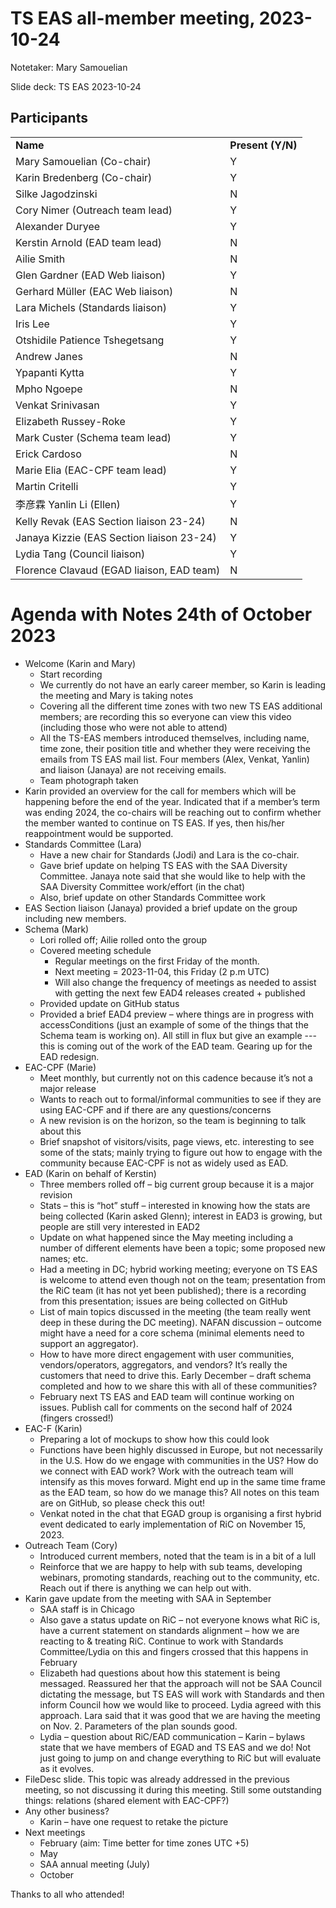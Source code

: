 <!-----



Conversion time: 0.949 seconds.


Using this Markdown file:

1. Paste this output into your source file.
2. See the notes and action items below regarding this conversion run.
3. Check the rendered output (headings, lists, code blocks, tables) for proper
   formatting and use a linkchecker before you publish this page.

Conversion notes:

* Docs to Markdown version 1.0β35
* Sun Feb 25 2024 23:47:36 GMT-0800 (PST)
* Source doc: 2023-10-24 Meeting notes
* Tables are currently converted to HTML tables.
----->



# TS EAS all-member meeting, 2023-10-24

Notetaker: Mary Samouelian

Slide deck: TS EAS 2023-10-24


## Participants


<table>
  <tr>
   <td><strong>Name</strong>
   </td>
   <td><strong>Present (Y/N)</strong>
   </td>
  </tr>
  <tr>
   <td>Mary Samouelian (Co-chair)
   </td>
   <td>Y
   </td>
  </tr>
  <tr>
   <td>Karin Bredenberg (Co-chair)
   </td>
   <td>Y
   </td>
  </tr>
  <tr>
   <td>Silke Jagodzinski 
   </td>
   <td>N
   </td>
  </tr>
  <tr>
   <td>Cory Nimer (Outreach team lead)
   </td>
   <td>Y
   </td>
  </tr>
  <tr>
   <td>Alexander Duryee
   </td>
   <td>Y
   </td>
  </tr>
  <tr>
   <td>Kerstin Arnold (EAD team lead)
   </td>
   <td>N
   </td>
  </tr>
  <tr>
   <td>Ailie Smith
   </td>
   <td>N
   </td>
  </tr>
  <tr>
   <td>Glen Gardner (EAD Web liaison)
   </td>
   <td>Y
   </td>
  </tr>
  <tr>
   <td>Gerhard Müller (EAC Web liaison)
   </td>
   <td>N
   </td>
  </tr>
  <tr>
   <td>Lara Michels (Standards liaison)
   </td>
   <td>Y
   </td>
  </tr>
  <tr>
   <td>Iris Lee
   </td>
   <td>Y
   </td>
  </tr>
  <tr>
   <td>Otshidile Patience Tshegetsang
   </td>
   <td>Y
   </td>
  </tr>
  <tr>
   <td>Andrew Janes
   </td>
   <td>N
   </td>
  </tr>
  <tr>
   <td>Ypapanti Kytta
   </td>
   <td>Y
   </td>
  </tr>
  <tr>
   <td>Mpho Ngoepe
   </td>
   <td>N
   </td>
  </tr>
  <tr>
   <td>Venkat Srinivasan
   </td>
   <td>Y
   </td>
  </tr>
  <tr>
   <td>Elizabeth Russey-Roke
   </td>
   <td>Y
   </td>
  </tr>
  <tr>
   <td>Mark Custer (Schema team lead)
   </td>
   <td>Y
   </td>
  </tr>
  <tr>
   <td>Erick Cardoso
   </td>
   <td>N
   </td>
  </tr>
  <tr>
   <td>Marie Elia (EAC-CPF team lead)
   </td>
   <td>Y
   </td>
  </tr>
  <tr>
   <td>Martin Critelli
   </td>
   <td>Y
   </td>
  </tr>
  <tr>
   <td>李彦霖 Yanlin Li (Ellen)
   </td>
   <td>Y
   </td>
  </tr>
  <tr>
   <td>Kelly Revak (EAS Section liaison 23-24)
   </td>
   <td>N
   </td>
  </tr>
  <tr>
   <td>Janaya Kizzie (EAS Section liaison 23-24)
   </td>
   <td>Y
   </td>
  </tr>
  <tr>
   <td>Lydia Tang (Council liaison)
   </td>
   <td>Y
   </td>
  </tr>
  <tr>
   <td>Florence Clavaud (EGAD liaison, EAD team)
   </td>
   <td>N
   </td>
  </tr>
</table>



# Agenda with Notes 24th of October 2023



* Welcome (Karin and Mary)
    * Start recording
    * We currently do not have an early career member, so Karin is leading the meeting and Mary is taking notes
    * Covering all the different time zones with two new TS EAS additional members; are recording this so everyone can view this video (including those who were not able to attend)
    *  All the TS-EAS members introduced themselves, including name, time zone, their position title and whether they were receiving the emails from TS EAS mail list. Four members (Alex, Venkat, Yanlin) and liaison (Janaya) are not receiving emails.
    * Team photograph taken
* Karin provided an overview for the call for members which will be happening before the end of the year. Indicated that if a member’s term was ending 2024, the co-chairs will be reaching out to confirm whether the member wanted to continue on TS EAS. If yes, then his/her reappointment would be supported.
* Standards Committee (Lara)
    * Have a new chair for Standards (Jodi) and Lara is the co-chair.
    * Gave brief update on helping TS EAS with the SAA Diversity Committee. Janaya note said that she would like to help with the SAA Diversity Committee work/effort (in the chat)
    * Also, brief update on other Standards Committee work
* EAS Section liaison (Janaya) provided a brief update on the group including new members.
* Schema (Mark)
    * Lori rolled off; Ailie rolled onto the group
    * Covered meeting schedule
        * Regular meetings on the first Friday of the month.
        * Next meeting = 2023-11-04, this Friday (2 p.m UTC)
        * Will also change the frequency of meetings as needed to assist with getting the next few EAD4 releases created + published
    * Provided update on GitHub status
    * Provided a brief EAD4 preview – where things are in progress with accessConditions (just an example of some of the things that the Schema team is working on). All still in flux but give an example --- this is coming out of the work of the EAD team. Gearing up for the EAD redesign.
* EAC-CPF (Marie)
    * Meet monthly, but currently not on this cadence because it’s not a major release
    * Wants to reach out to formal/informal communities to see if they are using EAC-CPF and if there are any questions/concerns
    * A new revision is on the horizon, so the team is beginning to talk about this
    * Brief snapshot of visitors/visits, page views, etc. interesting to see some of the stats; mainly trying to figure out how to engage with the community because EAC-CPF is not as widely used as EAD.
* EAD (Karin on behalf of Kerstin)
    * Three members rolled off – big current group because it is a major revision
    * Stats – this is “hot” stuff – interested in knowing how the stats are being collected (Karin asked Glenn); interest in EAD3 is growing, but people are still very interested in EAD2
    * Update on what happened since the May meeting including a number of different elements have been a topic; some proposed new names; etc.
    * Had a meeting in DC; hybrid working meeting; everyone on TS EAS is welcome to attend even though not on the team; presentation from the RiC team (it has not yet been published); there is a recording from this presentation; issues are being collected on GitHub
    * List of main topics discussed in the meeting (the team really went deep in these during the DC meeting).  NAFAN discussion – outcome might have a need for a core schema (minimal elements need to support an aggregator).
    * How to have more direct engagement with user communities, vendors/operators, aggregators, and vendors? It’s really the customers that need to drive this. Early December – draft schema completed and how to we share this with all of these communities?
    * February next TS EAS and EAD team will continue working on issues. Publish call for comments on the second half of 2024 (fingers crossed!)
* EAC-F (Karin)
    * Preparing a lot of mockups to show how this could look
    * Functions have been highly discussed in Europe, but not necessarily in the U.S. How do we engage with communities in the US? How do we connect with EAD work? Work with the outreach team will intensify as this moves forward. Might end up in the same time frame as the EAD team, so how do we manage this? All notes on this team are on GitHub, so please check this out!
    * Venkat noted in the chat that EGAD group is organising a first hybrid event dedicated to early implementation of RiC on November 15, 2023.
* Outreach Team (Cory)
    * Introduced current members, noted that the team is in a bit of a lull
    * Reinforce that we are happy to help with sub teams, developing webinars, promoting standards, reaching out to the community, etc. Reach out if there is anything we can help out with.
* Karin gave update from the meeting with SAA in September
    * SAA staff is in Chicago
    *  Also gave a status update on RiC – not everyone knows what RiC is, have a current statement on standards alignment – how we are reacting to & treating RiC. Continue to work with Standards Committee/Lydia on this and fingers crossed that this happens in February
    * Elizabeth had questions about how this statement is being messaged. Reassured her that the approach will not be SAA Council dictating the message, but TS EAS will work with Standards and then inform Council how we would like to proceed. Lydia agreed with this approach. Lara said that it was good that we are having the meeting on Nov. 2. Parameters of the plan sounds good.
    * Lydia – question about RiC/EAD communication – Karin – bylaws state that we have members of EGAD and TS EAS and we do! Not just going to jump on and change everything to RiC but will evaluate as it evolves.
* FileDesc slide. This topic was already addressed in the previous meeting, so not discussing it during this meeting. Still some outstanding things: relations (shared element with EAC-CPF?)
* Any other business?
    * Karin – have one request to retake the picture
* Next meetings
    * February (aim: Time better for time zones UTC +5)
    * May
    * SAA annual meeting (July)
    * October

Thanks to all who attended!    
